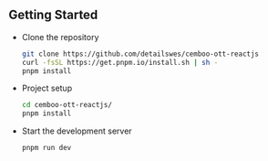 ## Getting Started

* Clone the repository

    ```sh
    git clone https://github.com/detailswes/cemboo-ott-reactjs
    curl -fsSL https://get.pnpm.io/install.sh | sh -
    pnpm install
    ```

* Project setup

    ```sh
    cd cemboo-ott-reactjs/
    pnpm install
    ```

* Start the development server

    ```sh
    pnpm run dev
    ```